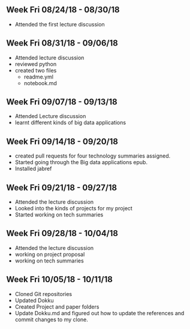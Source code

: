 ## Week Fri 08/24/18 - 08/30/18 ##
* Attended the first lecture discussion

## Week Fri 08/31/18 - 09/06/18 ##
* Attended lecture discussion
* reviewed python
* created two files
  * readme.yml
  * notebook.md

## Week Fri 09/07/18 - 09/13/18 ##
* Attended Lecture discussion
* learnt different kinds of big data applications

## Week Fri 09/14/18 - 09/20/18 ##
* created pull requests for four technology summaries assigned.
* Started going through the Big data applications epub.
* Installed jabref

## Week Fri 09/21/18 - 09/27/18 ##
* Attended the lecture discussion
* Looked into the kinds of projects for my project
* Started working on tech summaries

## Week Fri 09/28/18 - 10/04/18 ##
* Attended the lecture discussion
* working on project proposal
* working on tech summaries

## Week Fri 10/05/18 - 10/11/18 ##
* Cloned Git repositories
* Updated Dokku
* Created Project and paper folders
* Update Dokku.md and figured out how to update the references and commit changes to my clone.
